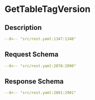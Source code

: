 # GetTableTagVersion

## Description

```yaml
--8<-- "src/rest.yaml:1347:1348"
```

## Request Schema

```yaml
--8<-- "src/rest.yaml:2878:2890"
```
## Response Schema

```yaml
--8<-- "src/rest.yaml:2891:2901"
```
